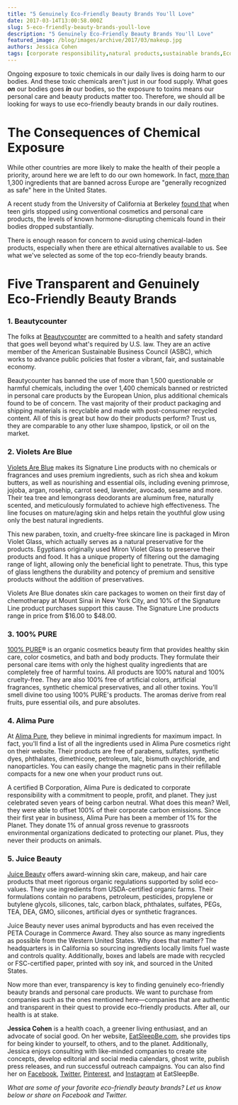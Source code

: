 ```yaml
---
title: "5 Genuinely Eco-Friendly Beauty Brands You'll Love"
date: 2017-03-14T13:00:58.000Z
slug: 5-eco-friendly-beauty-brands-youll-love
description: "5 Genuinely Eco-Friendly Beauty Brands You'll Love"
featured_image: /blog/images/archive/2017/03/makeup.jpg
authors: Jessica Cohen
tags: [corporate responsibility,natural products,sustainable brands,Eco-friendly]
---
```


Ongoing exposure to toxic chemicals in our daily lives is doing harm to our bodies. And these toxic chemicals aren't just in our food supply. What goes **_on_** our bodies goes **_in_** our bodies, so the exposure to toxins means our personal care and beauty products matter too. Therefore, we should all be looking for ways to use eco-friendly beauty brands in our daily routines.

# The Consequences of Chemical Exposure

While other countries are more likely to make the health of their people a priority, around here we are left to do our own homework. In fact, [more than](http://www.allure.com/story/cosmetics-safety-bill-fda) 1,300 ingredients that are banned across Europe are "generally recognized as safe" here in the United States.

A recent study from the University of California at Berkeley [found that](http://news.berkeley.edu/2016/03/07/cosmetics-chemicals/) when teen girls stopped using conventional cosmetics and personal care products, the levels of known hormone-disrupting chemicals found in their bodies dropped substantially.

There is enough reason for concern to avoid using chemical-laden products, especially when there are ethical alternatives available to us. See what we've selected as some of the top eco-friendly beauty brands.

# Five Transparent and Genuinely Eco-Friendly Beauty Brands

### **1\. Beautycounter**

The folks at [Beautycounter](http://www.beautycounter.com/) are committed to a health and safety standard that goes well beyond what's required by U.S. law. They are an active member of the American Sustainable Business Council (ASBC), which works to advance public policies that foster a vibrant, fair, and sustainable economy.

Beautycounter has banned the use of more than 1,500 questionable or harmful chemicals, including the over 1,400 chemicals banned or restricted in personal care products by the European Union, plus additional chemicals found to be of concern. The vast majority of their product packaging and shipping materials is recyclable and made with post-consumer recycled content. All of this is great but how do their products perform? Trust us, they are comparable to any other luxe shampoo, lipstick, or oil on the market.

### **2\. Violets Are Blue**

[Violets Are Blue](https://violetsareblueskincare.com/) makes its Signature Line products with no chemicals or fragrances and uses premium ingredients, such as rich shea and kokum butters, as well as nourishing and essential oils, including evening primrose, jojoba, argan, rosehip, carrot seed, lavender, avocado, sesame and more. Their tea tree and lemongrass deodorants are aluminum free, naturally scented, and meticulously formulated to achieve high effectiveness. The line focuses on mature/aging skin and helps retain the youthful glow using only the best natural ingredients.

This new paraben, toxin, and cruelty-free skincare line is packaged in Miron Violet Glass, which actually serves as a natural preservative for the products. Egyptians originally used Miron Violet Glass to preserve their products and food. It has a unique property of filtering out the damaging range of light, allowing only the beneficial light to penetrate. Thus, this type of glass lengthens the durability and potency of premium and sensitive products without the addition of preservatives.

Violets Are Blue donates skin care packages to women on their first day of chemotherapy at Mount Sinai in New York City, and 10% of the Signature Line product purchases support this cause. The Signature Line products range in price from $16.00 to $48.00.

### **3\. 100% PURE**

[100% PURE](https://www.100percentpure.com/)® is an organic cosmetics beauty firm that provides healthy skin care, color cosmetics, and bath and body products. They formulate their personal care items with only the highest quality ingredients that are completely free of harmful toxins. All products are 100% natural and 100% cruelty-free. They are also 100% free of artificial colors, artificial fragrances, synthetic chemical preservatives, and all other toxins. You'll smell divine too using 100% PURE's products. The aromas derive from real fruits, pure essential oils, and pure absolutes.

### **4\. Alima Pure**

At [Alima Pure](https://www.alimapure.com/), they believe in minimal ingredients for maximum impact. In fact, you'll find a list of all the ingredients used in Alima Pure cosmetics right on their website. Their products are free of parabens, sulfates, synthetic dyes, phthalates, dimethicone, petroleum, talc, bismuth oxychloride, and nanoparticles. You can easily change the magnetic pans in their refillable compacts for a new one when your product runs out.

A certified B Corporation, Alima Pure is dedicated to corporate responsibility with a commitment to people, profit, and planet. They just celebrated seven years of being carbon neutral. What does this mean? Well, they were able to offset 100% of their corporate carbon emissions. Since their first year in business, Alima Pure has been a member of 1% for the Planet. They donate 1% of annual gross revenue to grassroots environmental organizations dedicated to protecting our planet. Plus, they never their products on animals.

### **5\. Juice Beauty**

[Juice Beauty](http://juicebeauty.com/) offers award-winning skin care, makeup, and hair care products that meet rigorous organic regulations supported by solid eco-values. They use ingredients from USDA-certified organic farms. Their formulations contain no parabens, petroleum, pesticides, propylene or butylene glycols, silicones, talc, carbon black, phthalates, sulfates, PEGs, TEA, DEA, GMO, silicones, artificial dyes or synthetic fragrances.

Juice Beauty never uses animal byproducts and has even received the PETA Courage in Commerce Award. They also source as many ingredients as possible from the Western United States. Why does that matter? The headquarters is in California so sourcing ingredients locally limits fuel waste and controls quality. Additionally, boxes and labels are made with recycled or FSC-certified paper, printed with soy ink, and sourced in the United States.

Now more than ever, transparency is key to finding genuinely eco-friendly beauty brands and personal care products. We want to purchase from companies such as the ones mentioned here—companies that are authentic and transparent in their quest to provide eco-friendly products. After all, our health is at stake.

**Jessica Cohen** is a health coach, a greener living enthusiast, and an advocate of social good. On her website, [EatSleepBe.com](http://eatsleepbe.com), she provides tips for being kinder to yourself, to others, and to the planet. Additionally, Jessica enjoys consulting with like-minded companies to create site concepts, develop editorial and social media calendars, ghost write, publish press releases, and run successful outreach campaigns. You can also find her on [Facebook](http://facebook.com/eatsleepbe), [Twitter](http://twitter.com/eatsleepbe), [Pinterest](http://pinterest.com/eatsleepbe), and [Instagram](http://instagram.com/eatsleepbe) at EatSleepBe.

_What are some of your favorite eco-friendly beauty brands? Let us know below or share on Facebook and Twitter._